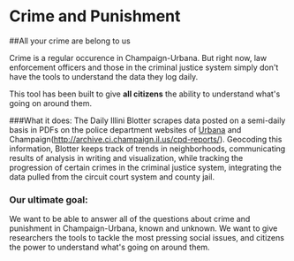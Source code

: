Crime and Punishment
=======

##All your crime are belong to us

Crime is a regular occurence in Champaign-Urbana. But right now, law enforcement officers and those in the criminal justice system simply don't have the tools to understand the data they log daily.

This tool has been built to give **all citizens** the ability to understand what's going on around them.

###What it does:
The Daily Illini Blotter scrapes data posted on a semi-daily basis in PDFs on the police department websites of [Urbana](http://www.city.urbana.il.us/_Police_Media_Reports/) and Champaign(http://archive.ci.champaign.il.us/cpd-reports/). Geocoding this information, Blotter keeps track of trends in neighborhoods, communicating results of analysis in writing and visualization, while tracking the progression of certain crimes in the criminal justice system, integrating the data pulled from the circuit court system and county jail.

### Our ultimate goal:
We want to be able to answer all of the questions about crime and punishment in Champaign-Urbana, known and unknown. We want to give researchers the tools to tackle the most pressing social issues, and citizens the power to understand what's going on around them.
